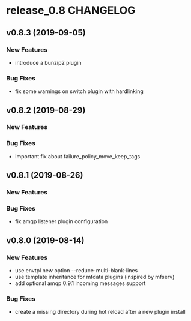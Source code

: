 # release_0.8 CHANGELOG



## v0.8.3 (2019-09-05)

### New Features
- introduce a bunzip2 plugin


### Bug Fixes
- fix some warnings on switch plugin with hardlinking





## v0.8.2 (2019-08-29)

### New Features


### Bug Fixes
- important fix about failure_policy_move_keep_tags





## v0.8.1 (2019-08-26)

### New Features


### Bug Fixes
- fix amqp listener plugin configuration





## v0.8.0 (2019-08-14)

### New Features
- use envtpl new option --reduce-multi-blank-lines
- use template inheritance for mfdata plugins (inspired by mfserv)
- add optional amqp 0.9.1 incoming messages support


### Bug Fixes
- create a missing directory during hot reload after a new plugin install





